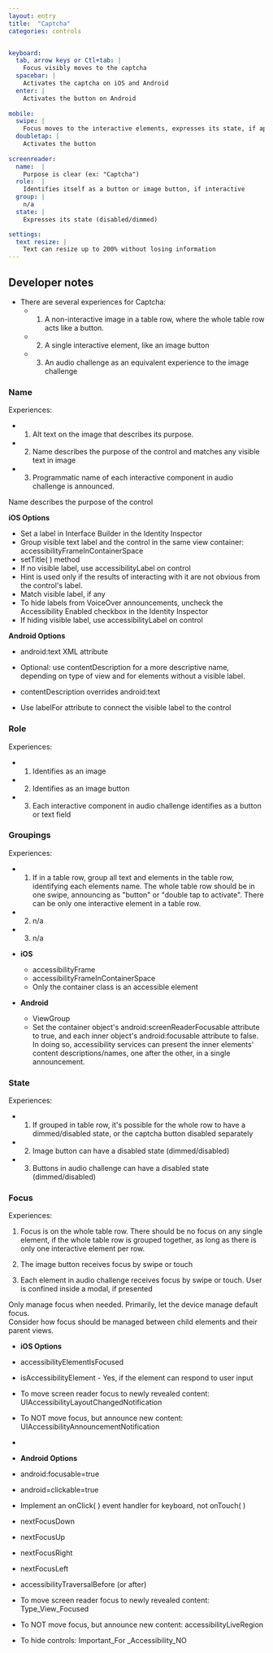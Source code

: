 ```yaml
---
layout: entry
title:  "Captcha"
categories: controls


keyboard:
  tab, arrow keys or Ctl+tab: |
    Focus visibly moves to the captcha
  spacebar: |
    Activates the captcha on iOS and Android
  enter: |
    Activates the button on Android
          
mobile:
  swipe: |
    Focus moves to the interactive elements, expresses its state, if applicable
  doubletap: |
    Activates the button
    
screenreader: 
  name:  |
    Purpose is clear (ex: "Captcha")
  role:  |
    Identifies itself as a button or image button, if interactive
  group: |
    n/a
  state: |
    Expresses its state (disabled/dimmed)

settings:
  text resize: |
    Text can resize up to 200% without losing information
---
```



## Developer notes
- There are several experiences for Captcha:  
  - 1) A non-interactive image in a table row, where the whole table row acts like a button.  
  - 2) A single interactive element, like an image button
  - 3) An audio challenge as an equivalent experience to the image challenge

### Name

Experiences:  

- 1) Alt text on the image that describes its purpose.
- 2) Name describes the purpose of the control and matches any visible text in image
- 3) Programmatic name of each interactive component in audio challenge is announced.

Name describes the purpose of the control

**iOS Options**

- Set a label in Interface Builder in the Identity Inspector
- Group visible text label and the control in the same view container: accessibilityFrameInContainerSpace
- setTitle( ) method
- If no visible label, use accessibilityLabel on control
- Hint is used only if the results of interacting with it are not obvious from the control's label.
- Match visible label, if any
- To hide labels from VoiceOver announcements, uncheck the Accessibility Enabled checkbox in the Identity Inspector
- If hiding visible label, use accessibilityLabel on control

**Android Options**  

- android:text XML attribute
- Optional: use contentDescription for a more descriptive name, depending on type of view and for elements without a visible label.
- contentDescription overrides android:text  
  
- Use labelFor attribute to connect the visible label to the control

### Role

Experiences:  

- 1) Identifies as an image
- 2) Identifies as an image button
- 3) Each interactive component in audio challenge identifies as a button or text field

### Groupings

Experiences:  

- 1) If in a table row, group all text and elements in the table row, identifying each elements name. The whole table row should be in one swipe, announcing as "button" or "double tap to activate". There can be only one interactive element in a table row.
- 2) n/a
- 3) n/a

- **iOS**
  - accessibilityFrame
  - accessibilityFrameInContainerSpace
  - Only the container class is an accessible element
- **Android**
  - ViewGroup
  - Set the container object's android:screenReaderFocusable attribute to true, and each inner object's android:focusable attribute to false. In doing so, accessibility services can present the inner elements' content descriptions/names, one after the other, in a single announcement.

### State

Experiences:  

- 1) If grouped in table row, it's possible for the whole row to have a dimmed/disabled state, or the captcha button disabled separately
- 2) Image button can have a disabled state (dimmed/disabled)
- 3) Buttons in audio challenge can have a disabled state (dimmed/disabled)

### Focus

Experiences:  

1) Focus is on the whole table row. There should be no focus on any single element, if the whole table row is grouped together, as long as there is only one interactive element per row.

2) The image button receives focus by swipe or touch

3) Each element in audio challenge receives focus by swipe or touch. User is confined inside a modal, if presented

Only manage focus when needed. Primarily, let the device manage default focus.  
Consider how focus should be managed between child elements and their parent views.

- **iOS Options**
- accessibilityElementIsFocused  
  
- isAccessibilityElement - Yes, if the element can respond to user input
- To move screen reader focus to newly revealed content: UIAccessibilityLayoutChangedNotification
- To NOT move focus, but announce new content: UIAccessibilityAnnouncementNotification
- 
  
- **Android Options**
- android:focusable=true
- android=clickable=true
- Implement an onClick( ) event handler for keyboard, not onTouch( )
- nextFocusDown
- nextFocusUp
- nextFocusRight
- nextFocusLeft
- accessibilityTraversalBefore (or after)
- To move screen reader focus to newly revealed content: Type_View_Focused
- To NOT move focus, but announce new content: accessibilityLiveRegion
- To hide controls: Important_For _Accessibility_NO